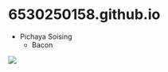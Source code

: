 # 6530250158.github.io
- Pichaya Soising
  - Bacon

<img src="https://scontent.fbkk22-7.fna.fbcdn.net/v/t1.6435-9/63757939_618794615279078_6658979087412887552_n.jpg?_nc_cat=107&ccb=1-7&_nc_sid=6ee11a&_nc_eui2=AeHLTBmNRgM8L1JePSoOzwn8_7rsS8HlDKf_uuxLweUMp8eup6pkb_z6g0s1vMyto4mc4576ewoURtzHE_qLLQ9U&_nc_ohc=91OGMWGTMEMQ7kNvgF8H5w5&_nc_zt=23&_nc_ht=scontent.fbkk22-7.fna&_nc_gid=ApzhWynkdPOSGi9jCZz0_dO&oh=00_AYB68jrb9ee7dFDtx-cEqfneWp1IfLbfY6WcSYcZKy_lCA&oe=67721492">
